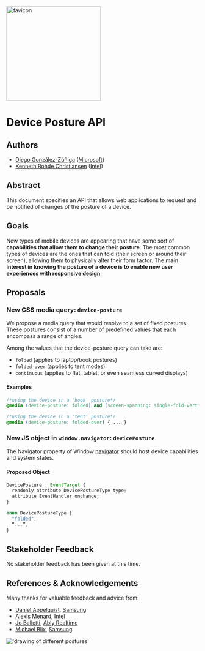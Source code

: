 <img width="247" alt="favicon" src="https://user-images.githubusercontent.com/73939538/123794912-4c089380-d8db-11eb-811b-7367461cfdd4.png">

# Device Posture API

## Authors
* [Diego González-Zúñiga](https://twitter.com/diekus) ([Microsoft](https://microsoft.com))
* [Kenneth Rohde Christiansen](https://twitter.com/kennethrohde) ([Intel](https://intel.com))

## Abstract

This document specifies an API that allows web applications to request and be notified of changes of the posture of a device.

## Goals

New types of mobile devices are appearing that have some sort of **capabilities that allow them to change their posture**. The most common types of devices are the ones that can fold (their screen or around their screen), allowing them to physically alter their form factor. The **main interest in knowing the posture of a device is to enable new user experiences with responsive design**.

## Proposals
### New CSS media query: `device-posture`

We propose a media query that would resolve to a set of fixed postures. These postures consist of a number of predefined values that each encompass a range of angles.

Among the values that the device-posture query can take are:
* `folded` (applies to laptop/book postures)
* `folded-over` (applies to tent modes)
* `continuous` (applies to flat, tablet, or even seamless curved displays)

#### Examples

```css
/*using the device in a 'book' posture*/
@media (device-posture: folded) and (screen-spanning: single-fold-vertical) { ... }

/*using the device in a 'tent' posture*/
@media (device-posture: folded-over) { ... }
```
### New JS object in `window.navigator`: `devicePosture`

The Navigator property of Window [navigator](https://html.spec.whatwg.org/multipage/system-state.html#the-navigator-object) should host device capabilities and system states.

#### Proposed Object
```javascript
DevicePosture : EventTarget {
  readonly attribute DevicePostureType type;
  attribute EventHandler onchange;
}

enum DevicePostureType {
  "folded",
  “...”,
}
```

## Stakeholder Feedback
No stakeholder feedback has been given at this time.

## References & Acknowledgements
Many thanks for valuable feedback and advice from:
* [Daniel Appelquist](https://twitter.com/torgo), [Samsung](https://samsunginter.net) 
* [Alexis Menard](https://twitter.com/darktears), [Intel](https://intel.com) 
* [Jo Balletti](https://twitter.com/thisisjofrank), [Ably Realtime](https://ably.io)
* [Michael Blix](https://twitter.com/mkeblx), [Samsung](https://samsunginter.net) 

!['drawing of different postures'](https://github.com/w3c/device-posture/blob/gh-pages/images/postures.png?raw=true)

